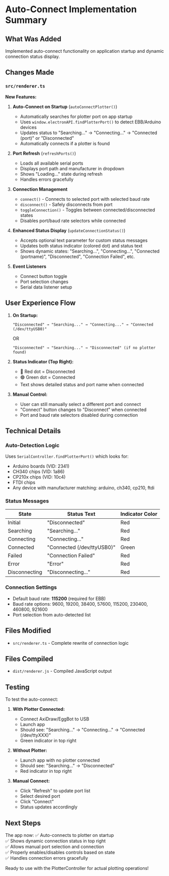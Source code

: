 # Auto-Connect Implementation Summary

## What Was Added

Implemented auto-connect functionality on application startup and dynamic connection status display.

## Changes Made

### `src/renderer.ts`

**New Features:**

1. **Auto-Connect on Startup** (`autoConnectPlotter()`)
   - Automatically searches for plotter port on app startup
   - Uses `window.electronAPI.findPlotterPort()` to detect EBB/Arduino devices
   - Updates status to "Searching..." → "Connecting..." → "Connected (port)" or "Disconnected"
   - Automatically connects if a plotter is found

2. **Port Refresh** (`refreshPorts()`)
   - Loads all available serial ports
   - Displays port path and manufacturer in dropdown
   - Shows "Loading..." state during refresh
   - Handles errors gracefully

3. **Connection Management**
   - `connect()` - Connects to selected port with selected baud rate
   - `disconnect()` - Safely disconnects from port
   - `toggleConnection()` - Toggles between connected/disconnected states
   - Disables port/baud rate selectors while connected

4. **Enhanced Status Display** (`updateConnectionStatus()`)
   - Accepts optional text parameter for custom status messages
   - Updates both status indicator (colored dot) and status text
   - Shows dynamic states: "Searching...", "Connecting...", "Connected (portname)", "Disconnected", "Connection Failed", etc.

5. **Event Listeners**
   - Connect button toggle
   - Port selection changes
   - Serial data listener setup

## User Experience Flow

1. **On Startup:**
   ```
   "Disconnected" → "Searching..." → "Connecting..." → "Connected (/dev/ttyUSB0)"
   ```
   OR
   ```
   "Disconnected" → "Searching..." → "Disconnected" (if no plotter found)
   ```

2. **Status Indicator (Top Right):**
   - 🔴 Red dot = Disconnected
   - 🟢 Green dot = Connected
   - Text shows detailed status and port name when connected

3. **Manual Control:**
   - User can still manually select a different port and connect
   - "Connect" button changes to "Disconnect" when connected
   - Port and baud rate selectors disabled during connection

## Technical Details

### Auto-Detection Logic

Uses `SerialController.findPlotterPort()` which looks for:
- Arduino boards (VID: 2341)
- CH340 chips (VID: 1a86)
- CP210x chips (VID: 10c4)
- FTDI chips
- Any device with manufacturer matching: arduino, ch340, cp210, ftdi

### Status Messages

| State | Status Text | Indicator Color |
|-------|-------------|-----------------|
| Initial | "Disconnected" | Red |
| Searching | "Searching..." | Red |
| Connecting | "Connecting..." | Red |
| Connected | "Connected (/dev/ttyUSB0)" | Green |
| Failed | "Connection Failed" | Red |
| Error | "Error" | Red |
| Disconnecting | "Disconnecting..." | Red |

### Connection Settings

- Default baud rate: **115200** (required for EBB)
- Baud rate options: 9600, 19200, 38400, 57600, 115200, 230400, 460800, 921600
- Port selection from auto-detected list

## Files Modified

- `src/renderer.ts` - Complete rewrite of connection logic

## Files Compiled

- `dist/renderer.js` - Compiled JavaScript output

## Testing

To test the auto-connect:

1. **With Plotter Connected:**
   - Connect AxiDraw/EggBot to USB
   - Launch app
   - Should see: "Searching..." → "Connecting..." → "Connected (/dev/ttyXXX)"
   - Green indicator in top right

2. **Without Plotter:**
   - Launch app with no plotter connected
   - Should see: "Searching..." → "Disconnected"
   - Red indicator in top right

3. **Manual Connect:**
   - Click "Refresh" to update port list
   - Select desired port
   - Click "Connect"
   - Status updates accordingly

## Next Steps

The app now:
✅ Auto-connects to plotter on startup  
✅ Shows dynamic connection status in top right  
✅ Allows manual port selection and connection  
✅ Properly enables/disables controls based on state  
✅ Handles connection errors gracefully  

Ready to use with the PlotterController for actual plotting operations!




